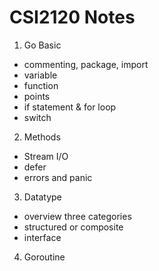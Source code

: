 # CSI2120 Notes
1. Go Basic
  - commenting, package, import
  - variable
  - function
  - points
  - if statement & for loop
  - switch

2. Methods
  - Stream I/O
  - defer
  - errors and panic

3. Datatype
  - overview three categories
  - structured or composite
  - interface

4. Goroutine 
